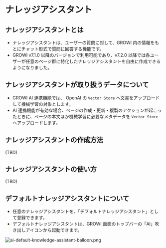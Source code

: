 # ナレッジアシスタント

## ナレッジアシスタントとは

- ナレッジアシスタントは、ユーザーの質問に対して、GROWI 内の情報をもとにチャット形式で質問に回答する機能です。
- GROWI v7.1.0 以降のバージョンで利用可能であり、v7.2.0 以降では各ユーザーが任意のページ群に特化したナレッジアシスタントを自由に作成できるようになりました。

## ナレッジアシスタントが取り扱うデータについて

- GROWI AI 連携機能では、 OpenAI の `Vector Store` へ文書をアップロードして機械学習の対象とします。
- AI 連携機能が有効な場合、ページの作成・更新・複製のアクションが起こったときに、ページの本文ほか機械学習に必要なメタデータを `Vector Store` へアップロードします。

## ナレッジアシスタントの作成方法

(TBD)

## ナレッジアシスタントの使い方

(TBD)

## デフォルトナレッジアシスタントについて

- 任意のナレッジアシスタントを、「デフォルトナレッジアシスタント」として登録できます。
- デフォルトナレッジアシスタントは、GROWI 画面のトップバーの「AI」吹き出しアイコンから起動できます。  

<img :src="$withBase('/assets/images/ja/ai-default-knowledge-assistant-balloon.png')" alt="ai-default-knowledge-assistant-balloon.png" class="border">
